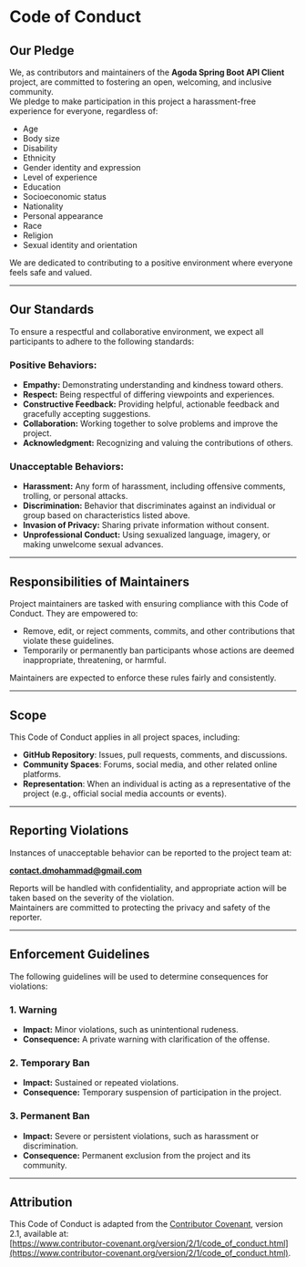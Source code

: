 # Code of Conduct

## Our Pledge

We, as contributors and maintainers of the **Agoda Spring Boot API Client** project, are committed to fostering an open, welcoming, and inclusive community.  
We pledge to make participation in this project a harassment-free experience for everyone, regardless of:

- Age
- Body size
- Disability
- Ethnicity
- Gender identity and expression
- Level of experience
- Education
- Socioeconomic status
- Nationality
- Personal appearance
- Race
- Religion
- Sexual identity and orientation

We are dedicated to contributing to a positive environment where everyone feels safe and valued.

---

## Our Standards

To ensure a respectful and collaborative environment, we expect all participants to adhere to the following standards:

### Positive Behaviors:
- **Empathy:** Demonstrating understanding and kindness toward others.
- **Respect:** Being respectful of differing viewpoints and experiences.
- **Constructive Feedback:** Providing helpful, actionable feedback and gracefully accepting suggestions.
- **Collaboration:** Working together to solve problems and improve the project.
- **Acknowledgment:** Recognizing and valuing the contributions of others.

### Unacceptable Behaviors:
- **Harassment:** Any form of harassment, including offensive comments, trolling, or personal attacks.
- **Discrimination:** Behavior that discriminates against an individual or group based on characteristics listed above.
- **Invasion of Privacy:** Sharing private information without consent.
- **Unprofessional Conduct:** Using sexualized language, imagery, or making unwelcome sexual advances.

---

## Responsibilities of Maintainers

Project maintainers are tasked with ensuring compliance with this Code of Conduct. They are empowered to:

- Remove, edit, or reject comments, commits, and other contributions that violate these guidelines.
- Temporarily or permanently ban participants whose actions are deemed inappropriate, threatening, or harmful.

Maintainers are expected to enforce these rules fairly and consistently.

---

## Scope

This Code of Conduct applies in all project spaces, including:

- **GitHub Repository**: Issues, pull requests, comments, and discussions.
- **Community Spaces**: Forums, social media, and other related online platforms.
- **Representation**: When an individual is acting as a representative of the project (e.g., official social media accounts or events).

---

## Reporting Violations

Instances of unacceptable behavior can be reported to the project team at:

**contact.dmohammad@gmail.com**

Reports will be handled with confidentiality, and appropriate action will be taken based on the severity of the violation.  
Maintainers are committed to protecting the privacy and safety of the reporter.

---

## Enforcement Guidelines

The following guidelines will be used to determine consequences for violations:

### 1. Warning
- **Impact:** Minor violations, such as unintentional rudeness.
- **Consequence:** A private warning with clarification of the offense.

### 2. Temporary Ban
- **Impact:** Sustained or repeated violations.
- **Consequence:** Temporary suspension of participation in the project.

### 3. Permanent Ban
- **Impact:** Severe or persistent violations, such as harassment or discrimination.
- **Consequence:** Permanent exclusion from the project and its community.

---

## Attribution

This Code of Conduct is adapted from the [Contributor Covenant](https://www.contributor-covenant.org/), version 2.1, available at:  
[https://www.contributor-covenant.org/version/2/1/code_of_conduct.html](https://www.contributor-covenant.org/version/2/1/code_of_conduct.html).
